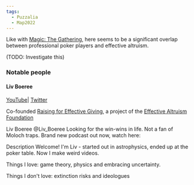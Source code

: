 ```yaml
---
tags:
  - Puzzalia
  - Map2022
---
```

Like with [Magic: The Gathering](MtG.md), here seems to be a significant overlap between professional poker players and effective altruism.

(TODO: Investigate this)

### Notable people
#### Liv Boeree 

[YouTube](https://www.youtube.com/@LivBoeree)| [Twitter](https://twitter.com/Liv_Boeree)

Co-founded [Raising for Effective Giving](https://reg-charity.org/about/team/), a project of the [Effective Altruism Foundation](http://ea-foundation.org/) 

Liv Boeree
@Liv_Boeree
Looking for the win-wins in life. Not a fan of Moloch traps. Brand new podcast out now, watch here:

Description
Welcome! I'm Liv - started out in astrophysics, ended up at the poker table. Now I make weird videos.

Things I love: game theory, physics and embracing uncertainty. 

Things I don't love: extinction risks and ideologues

